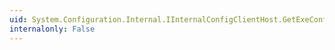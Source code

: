 ```yaml
---
uid: System.Configuration.Internal.IInternalConfigClientHost.GetExeConfigPath
internalonly: False
---
```


